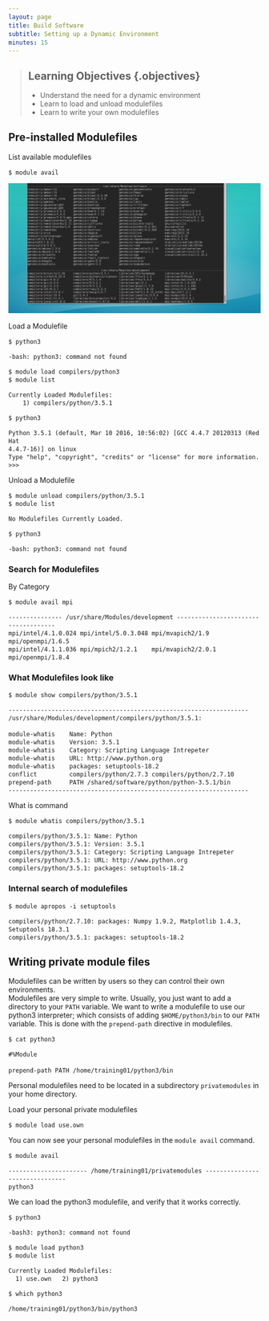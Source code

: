 ```yaml
---
layout: page
title: Build Software
subtitle: Setting up a Dynamic Environment
minutes: 15
---
```


> ## Learning Objectives {.objectives}
>
> * Understand the need for a dynamic environment
> * Learn to load and unload modulefiles
> * Learn to write your own modulefiles


## Pre-installed Modulefiles

List available modulefiles

~~~ {.bash}
$ module avail
~~~

![Spruce Knob's Available Modules Screen](img/spruce-modules.png)



Load a Modulefile

~~~ {.bash}
$ python3
~~~
~~~ {.output}
-bash: python3: command not found
~~~

~~~ {.bash}
$ module load compilers/python3
$ module list
~~~
~~~ {.output}
Currently Loaded Modulefiles:
	1) compilers/python/3.5.1
~~~

~~~ {.bash}
$ python3
~~~
~~~ {.output}
Python 3.5.1 (default, Mar 10 2016, 10:56:02) [GCC 4.4.7 20120313 (Red Hat 
4.4.7-16)] on linux
Type "help", "copyright", "credits" or "license" for more information.
>>> 
~~~

Unload a Modulefile

~~~ {.bash}
$ module unload compilers/python/3.5.1
$ module list
~~~
~~~ {.output}
No Modulefiles Currently Loaded.
~~~
~~~ {.bash}
$ python3
~~~
~~~ {.output}
-bash: python3: command not found
~~~


### Search for Modulefiles

By Category

~~~ {.bash}
$ module avail mpi
~~~
~~~ {.output}
--------------- /usr/share/Modules/development ------------------------------------
mpi/intel/4.1.0.024 mpi/intel/5.0.3.048 mpi/mvapich2/1.9    mpi/openmpi/1.6.5
mpi/intel/4.1.1.036 mpi/mpich2/1.2.1    mpi/mvapich2/2.0.1  mpi/openmpi/1.8.4
~~~

### What Modulefiles look like

~~~ {.bash}
$ module show compilers/python/3.5.1
~~~
~~~ {.output}
-------------------------------------------------------------------
/usr/share/Modules/development/compilers/python/3.5.1:

module-whatis	 Name: Python 
module-whatis	 Version: 3.5.1 
module-whatis	 Category: Scripting Language Intrepeter 
module-whatis	 URL: http://www.python.org 
module-whatis	 packages: setuptools-18.2 
conflict	     compilers/python/2.7.3 compilers/python/2.7.10 
prepend-path	 PATH /shared/software/python/python-3.5.1/bin 
-------------------------------------------------------------------
~~~

What is command

~~~ {.bash}
$ module whatis compilers/python/3.5.1
~~~
~~~ {.output}
compilers/python/3.5.1: Name: Python
compilers/python/3.5.1: Version: 3.5.1
compilers/python/3.5.1: Category: Scripting Language Intrepeter
compilers/python/3.5.1: URL: http://www.python.org
compilers/python/3.5.1: packages: setuptools-18.2
~~~

### Internal search of modulefiles

~~~ {.bash}
$ module apropos -i setuptools
~~~
~~~ {.output}
compilers/python/2.7.10: packages: Numpy 1.9.2, Matplotlib 1.4.3, Setuptools 18.3.1
compilers/python/3.5.1: packages: setuptools-18.2
~~~


## Writing private module files

Modulefiles can be written by users so they can control their own environments.  
Modulefiles are very simple to write.  Usually, you just want to add a 
directory to your `PATH` variable.  We want to write a modulefile to use our 
python3 interpreter; which consists of adding `$HOME/python3/bin` to our `PATH` 
variable.  This is done with the `prepend-path` directive in modulefiles.

~~~ {.bash}
$ cat python3
~~~
~~~ {.output}
#%Module

prepend-path PATH /home/training01/python3/bin
~~~

Personal modulefiles need to be located in a subdirectory `privatemodules` in 
your home directory.

Load your personal private modulefiles

~~~ {.bash}
$ module load use.own
~~~

You can now see your personal modulefiles in the `module avail` command.

~~~ {.bash}
$ module avail
~~~
~~~ {.output}
---------------------- /home/training01/privatemodules -------------------------------
python3
~~~

We can load the python3 modulefile, and verify that it works correctly.

~~~ {.bash}
$ python3
~~~
~~~ {.output}
-bash3: python3: command not found
~~~
~~~ {.bash}
$ module load python3
$ module list
~~~
~~~ {.output}
Currently Loaded Modulefiles:
  1) use.own   2) python3
~~~
~~~ {.bash}
$ which python3
~~~
~~~ {.output}
/home/training01/python3/bin/python3
~~~

